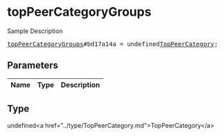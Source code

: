 # topPeerCategoryGroups

Sample Description

<pre>
<a href="../constructor/topPeerCategoryGroups.md">topPeerCategoryGroups</a>#bd17a14a = undefined<a href="../type/TopPeerCategory.md">TopPeerCategory</a>;
</pre>

## Parameters

| Name | Type | Description |
|------|:----:|-------------|

## Type

undefined&lt;a href=&#34;../type/TopPeerCategory.md&#34;&gt;TopPeerCategory&lt;/a&gt;
